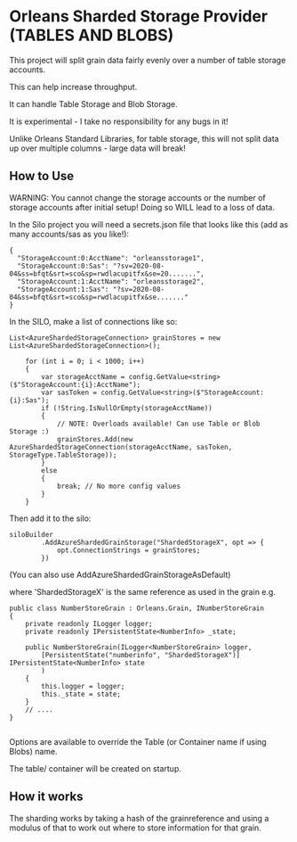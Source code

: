 # Orleans Sharded Storage Provider (TABLES AND BLOBS)

This project will split grain data fairly evenly over a number of table storage accounts. 

This can help increase throughput.

It can handle Table Storage and Blob Storage.

It is experimental - I take no responsibility for any bugs in it!

Unlike Orleans Standard Libraries, for table storage, this will not split data up over multiple columns - large data will break!


## How to Use


WARNING: You cannot change the storage accounts or the number of storage accounts after initial setup! Doing so WILL lead to a loss of data.


In the Silo project you will need a secrets.json file that looks like this (add as many accounts/sas as you like!):

```
{
  "StorageAccount:0:AcctName": "orleansstorage1",
  "StorageAccount:0:Sas": "?sv=2020-08-04&ss=bfqt&srt=sco&sp=rwdlacupitfx&se=20.......",
  "StorageAccount:1:AcctName": "orleansstorage2",
  "StorageAccount:1:Sas": "?sv=2020-08-04&ss=bfqt&srt=sco&sp=rwdlacupitfx&se......."
}
```


In the SILO, make a list of connections like so:

```
List<AzureShardedStorageConnection> grainStores = new List<AzureShardedStorageConnection>();

    for (int i = 0; i < 1000; i++)
    {
        var storageAcctName = config.GetValue<string>($"StorageAccount:{i}:AcctName");
        var sasToken = config.GetValue<string>($"StorageAccount:{i}:Sas");
        if (!String.IsNullOrEmpty(storageAcctName))
        {
            // NOTE: Overloads available! Can use Table or Blob Storage :)
            grainStores.Add(new AzureShardedStorageConnection(storageAcctName, sasToken, StorageType.TableStorage));
        }
        else
        {
            break; // No more config values
        }
    }
```


Then add it to the silo:

```
siloBuilder
        .AddAzureShardedGrainStorage("ShardedStorageX", opt => {
            opt.ConnectionStrings = grainStores;
        })

```

(You can also use AddAzureShardedGrainStorageAsDefault)

where 'ShardedStorageX' is the same reference as used in the grain e.g. 




```
public class NumberStoreGrain : Orleans.Grain, INumberStoreGrain
{
    private readonly ILogger logger;
    private readonly IPersistentState<NumberInfo> _state;

    public NumberStoreGrain(ILogger<NumberStoreGrain> logger,
        [PersistentState("numberinfo", "ShardedStorageX")] IPersistentState<NumberInfo> state
        )
    {
        this.logger = logger;
        this._state = state;
    }
    // ....
}


```

Options are available to override the Table (or Container name if using Blobs) name. 

The table/ container will be created on startup.

## How it works

The sharding works by taking a hash of the grainreference and using a modulus of that to work out where to store information for that grain.



